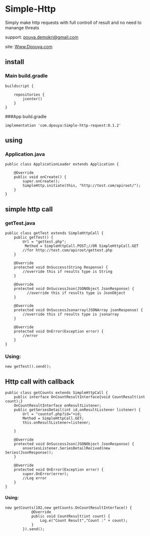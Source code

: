 # Simple-Http
Simply make http requests with full controll of result and no need to manange threats

support: pouya.demokri@gmail.com

site: [Www.Dpouya.com](http://www.dpouya.com)

## install
### Main build.gradle
```
buildscript {
    
    repositories {
        jcenter()
    }
}
```
###App build.gradle
```
implementation 'com.dpouya:Simple-http-request:0.1.2'
```

## using
### Application.java
```
public class ApplicationLoader extends Application {
   
    @Override
    public void onCreate() {
        super.onCreate();
        SimpleHttp.initiate(this, "http://test.com/apiroot/");
    }
}

```
## simple http call
### getTest.java
```
public class getTest extends SimpleHttpCall {
    public getTest() {
        Url = "gettest.php";
         Method = SimpleHttpCall.POST;//OR SimpleHttpCall.GET
        //for http://test.com/apiroot/gettest.php
    }

    @Override
    protected void OnSuccess(String Response) {
        //override this if results type is String
    }

    @Override
    protected void OnSuccessJson(JSONObject JsonResponse) {
          //override this if results type is JsonObject
    }
    
    @Override
    protected void OnSuccessJsonarray(JSONArray jsonResponse) {
        //override this if results type is jsonarray
    }

    @Override
    protected void OnError(Exception error) {
        //error
    }
}
```

### Using:

```
new getTest().send();
```

## Http call with callback
```
public class getCounts extends SimpleHttpCall {
    public interface OnCountResultInterface{void CountResult(int count);}
    OnCountResultInterface onResultListener;
    public getSeriesDetail(int id,onResultListener listener) {
        Url = "countof.php?id="+id;
        Method = SimpleHttpCall.GET;
        this.onResultListener=listener;

    }

    @Override
    protected void OnSuccessJson(JSONObject JsonResponse) {
        onseriesListener.SeriesDetailRecived(new Series(JsonResponse));
    }

    @Override
    protected void OnError(Exception error) {
        super.OnError(error);
        //Log error
    }
}
```

#### Using:
```
new getCounts(102,new getCounts.OnCountResultInterface() {
            @Override
            public void CountResult(int count) {
                Log.e("Count Result","Count :" + count);
            }
        }).send();
 ```
